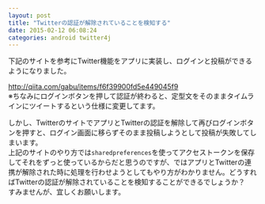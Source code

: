 ```yaml
---
layout: post
title: "Twitterの認証が解除されていることを検知する"
date: 2015-02-12 06:08:24
categories: android twitter4j
---
```

<p>下記のサイトを参考にTwitter機能をアプリに実装し、ログインと投稿ができるようになりました。</p>

<p><a href="http://qiita.com/gabu/items/f6f39900fd5e449045f9" rel="nofollow">http://qiita.com/gabu/items/f6f39900fd5e449045f9</a><br>
※ちなみにログインボタンを押して認証が終わると、定型文をそのままタイムラインにツイートするという仕様に変更してます。</p>

<p>しかし、TwitterのサイトでアプリとTwitterの認証を解除して再びログインボタンを押すと、ログイン画面に移らずそのまま投稿しようとして投稿が失敗してしまいます。<br>
上記のサイトのやり方では<code>sharedpreferences</code>を使ってアクセストークンを保存してそれをずっと使っているからだと思うのですが、ではアプリとTwitterの連携が解除された時に処理を行わせようとしてもやり方がわかりません。どうすればTwitterの認証が解除されていることを検知することができるでしょうか？<br>
すみませんが、宜しくお願いします。</p>
